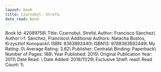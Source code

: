 ```yaml
---
layout: book
title: Czarnobyl. Strefa
date_read: None
---
```


Book Id: 42089758\ 
Title: Czarnobyl. Strefa\ 
Author: Francisco Sánchez\ 
Author l-f: Sánchez, Francisco\ 
Additional Authors: Natacha Bustos, Krzysztof Konopacki\ 
ISBN: 8363892440\ 
ISBN13: 9788363892449\ 
My Rating: 0\ 
Average Rating: 3.62\ 
Publisher: Centrala\ 
Binding: Paperback\ 
Number of Pages: 188\ 
Year Published: 2015\ 
Original Publication Year: 2011\ 
Date Read: \ 
Date Added: 2018/11/29\ 
Exclusive Shelf: read\ 
Read Count: 1\ 


